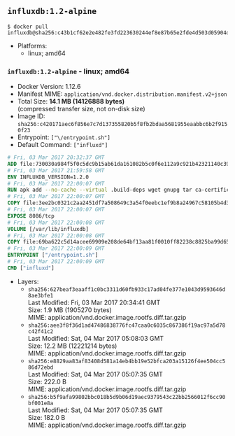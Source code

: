 ## `influxdb:1.2-alpine`

```console
$ docker pull influxdb@sha256:c43b1cf62e2e482fe3fd223630244ef8e87b65e2fde4d503d05904dde72887a2
```

-	Platforms:
	-	linux; amd64

### `influxdb:1.2-alpine` - linux; amd64

-	Docker Version: 1.12.6
-	Manifest MIME: `application/vnd.docker.distribution.manifest.v2+json`
-	Total Size: **14.1 MB (14126888 bytes)**  
	(compressed transfer size, not on-disk size)
-	Image ID: `sha256:c420171aec6f856e7c7d137355820b5f8fb2bdaa5681955eaabbc6b2f9150f23`
-	Entrypoint: `["\/entrypoint.sh"]`
-	Default Command: `["influxd"]`

```dockerfile
# Fri, 03 Mar 2017 20:32:37 GMT
ADD file:730030a984f5f0c5dc9b15ab61da161082b5c0f6e112a9c921b42321140c3927 in / 
# Fri, 03 Mar 2017 21:59:58 GMT
ENV INFLUXDB_VERSION=1.2.0
# Fri, 03 Mar 2017 22:00:07 GMT
RUN apk add --no-cache --virtual .build-deps wget gnupg tar ca-certificates &&     update-ca-certificates &&     gpg --keyserver hkp://ha.pool.sks-keyservers.net         --recv-keys 05CE15085FC09D18E99EFB22684A14CF2582E0C5 &&     wget -q https://dl.influxdata.com/influxdb/releases/influxdb-${INFLUXDB_VERSION}-static_linux_amd64.tar.gz.asc &&     wget -q https://dl.influxdata.com/influxdb/releases/influxdb-${INFLUXDB_VERSION}-static_linux_amd64.tar.gz &&     gpg --batch --verify influxdb-${INFLUXDB_VERSION}-static_linux_amd64.tar.gz.asc influxdb-${INFLUXDB_VERSION}-static_linux_amd64.tar.gz &&     mkdir -p /usr/src &&     tar -C /usr/src -xzf influxdb-${INFLUXDB_VERSION}-static_linux_amd64.tar.gz &&     rm -f /usr/src/influxdb-*/influxdb.conf &&     chmod +x /usr/src/influxdb-*/* &&     cp -a /usr/src/influxdb-*/* /usr/bin/ &&     rm -rf *.tar.gz* /usr/src /root/.gnupg &&     apk del .build-deps
# Fri, 03 Mar 2017 22:00:07 GMT
COPY file:3ee2bc0321c2aa2451df7a508649c3a54f0eebc1ef9b8a24967c58105b4d3160 in /etc/influxdb/influxdb.conf 
# Fri, 03 Mar 2017 22:00:07 GMT
EXPOSE 8086/tcp
# Fri, 03 Mar 2017 22:00:08 GMT
VOLUME [/var/lib/influxdb]
# Fri, 03 Mar 2017 22:00:08 GMT
COPY file:69ba622c5d14acee69909e208de64bf13aa81f0010ff82238c8825ba99d65290 in /entrypoint.sh 
# Fri, 03 Mar 2017 22:00:09 GMT
ENTRYPOINT ["/entrypoint.sh"]
# Fri, 03 Mar 2017 22:00:09 GMT
CMD ["influxd"]
```

-	Layers:
	-	`sha256:627beaf3eaaff1c0bc3311d60fb933c17ad04fe377e1043d9593646d8ae3bfe1`  
		Last Modified: Fri, 03 Mar 2017 20:34:41 GMT  
		Size: 1.9 MB (1905270 bytes)  
		MIME: application/vnd.docker.image.rootfs.diff.tar.gzip
	-	`sha256:aee3f8f36d1ad47486838776fc47caa0c6035c867386f19ac97a5d78c42f41c2`  
		Last Modified: Sat, 04 Mar 2017 05:08:03 GMT  
		Size: 12.2 MB (12221214 bytes)  
		MIME: application/vnd.docker.image.rootfs.diff.tar.gzip
	-	`sha256:e8829aa83af83408d581a14eb4bb19e52bfca203a15126f4ee504cc586d72ebd`  
		Last Modified: Sat, 04 Mar 2017 05:07:35 GMT  
		Size: 222.0 B  
		MIME: application/vnd.docker.image.rootfs.diff.tar.gzip
	-	`sha256:b5f9afa99802bbc018b5d9b06d19aec9379543c22bb2566012f6cc90bf001e8a`  
		Last Modified: Sat, 04 Mar 2017 05:07:35 GMT  
		Size: 182.0 B  
		MIME: application/vnd.docker.image.rootfs.diff.tar.gzip

